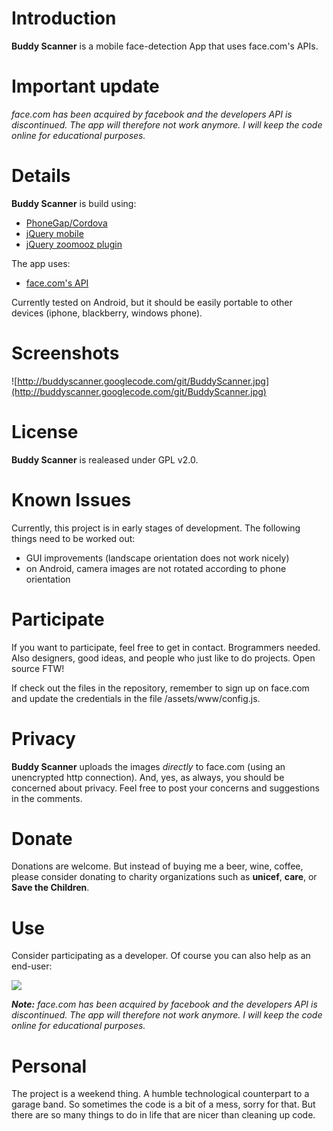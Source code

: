 # Introduction #

**Buddy Scanner** is a mobile face-detection App that uses face.com's APIs.

# Important update #

_face.com has been acquired by facebook and the developers API is discontinued. The app will therefore not work anymore. I will keep the code online for educational purposes._

# Details #

**Buddy Scanner** is build using:

  * [PhoneGap/Cordova](http://phonegap.com/)
  * [jQuery mobile](http://jquerymobile.com/)
  * [jQuery zoomooz plugin](http://janne.aukia.com/zoomooz/)

The app uses:
  * [face.com's API](http://face.com)

Currently tested on Android, but it should be easily portable to other devices (iphone, blackberry, windows phone).

# Screenshots #

![http://buddyscanner.googlecode.com/git/BuddyScanner.jpg](http://buddyscanner.googlecode.com/git/BuddyScanner.jpg)

# License #

**Buddy Scanner** is realeased under GPL v2.0.

# Known Issues #

Currently, this project is in early stages of development. The following things need to be worked out:

  * GUI improvements (landscape orientation does not work nicely)
  * on Android, camera images are not rotated according to phone orientation

# Participate #

If you want to participate, feel free to get in contact. Brogrammers needed. Also designers, good ideas, and people who just like to do projects. Open source FTW!

If check out the files in the repository, remember to sign up on face.com and update the credentials in the file /assets/www/config.js.

# Privacy #

**Buddy Scanner** uploads the images _directly_ to face.com (using an unencrypted http connection). And, yes, as always, you should be concerned about privacy. Feel free to post your concerns and suggestions in the comments.

# Donate #

Donations are welcome. But instead of buying me a beer, wine, coffee, please consider donating to charity organizations such as **unicef**, **care**, or **Save the Children**.

# Use #

Consider participating as a developer. Of course you can also help as an end-user:

[![](http://www.android.com/images/brand/android_app_on_play_logo_small.png)](http://play.google.com/store/apps/details?id=com.acesharp.buddyscanner)

_**Note:** face.com has been acquired by facebook and the developers API is discontinued. The app will therefore not work anymore. I will keep the code online for educational purposes._


# Personal #

The project is a weekend thing. A humble technological counterpart to a garage band. So sometimes the code is a bit of a mess, sorry for that. But there are so many things to do in life that are nicer than cleaning up code.